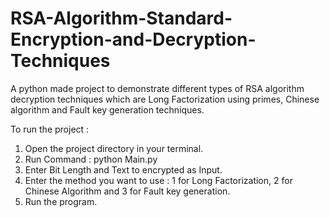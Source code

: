 # RSA-Algorithm-Standard-Encryption-and-Decryption-Techniques
A python made project to demonstrate different types of RSA algorithm decryption techniques which are Long Factorization using primes, 
Chinese algorithm and Fault key generation techniques.

To run the project :
1. Open the project directory in your terminal.
2. Run Command : python Main.py
3. Enter Bit Length and Text to encrypted as Input.
4. Enter the method you want to use : 1 for Long Factorization, 2 for Chinese Algorithm and 3 for Fault key generation.
5. Run the program.
